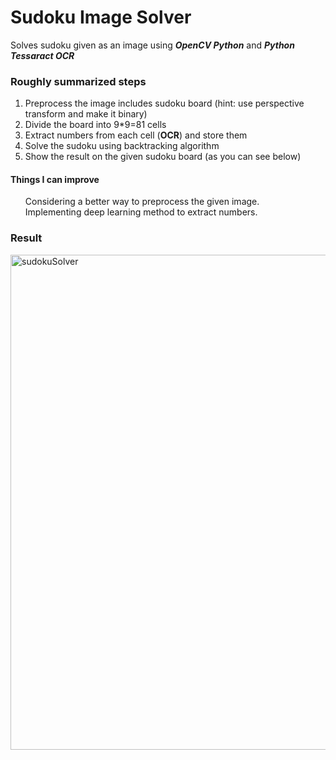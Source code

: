 # Sudoku Image Solver
Solves sudoku given as an image using ***OpenCV Python*** and ***Python Tessaract OCR***

### Roughly summarized steps
1. Preprocess the image includes sudoku board (hint: use perspective transform and make it binary) 
2. Divide the board into 9*9=81 cells
3. Extract numbers from each cell (**OCR**) and store them
4. Solve the sudoku using backtracking algorithm
5. Show the result on the given sudoku board (as you can see below)

#### Things I can improve
<ul>
  Considering a better way to preprocess the given image.<br>
  Implementing deep learning method to extract numbers.
 </ul>
 
 ### Result
 <img width="792" alt="sudokuSolver" src="https://user-images.githubusercontent.com/67196344/103080939-3bb8e880-461a-11eb-8d62-b1eb6e2b8571.PNG">
